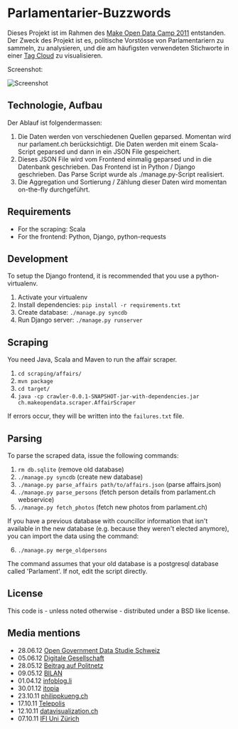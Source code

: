 Parlamentarier-Buzzwords
========================

Dieses Projekt ist im Rahmen des [Make Open Data Camp 2011](http://makeopendata.ch/) entstanden.
Der Zweck des Projekt ist es, politische Vorstösse von Parlamentariern zu sammeln, zu analysieren,
und die am häufigsten verwendeten Stichworte in einer [Tag Cloud](http://de.wikipedia.org/wiki/Schlagwortwolke)
zu visualisieren.

Screenshot:

![Screenshot](https://raw.github.com/dbrgn/gesagt-im-parlament.ch/master/screenshot_small.png)

Technologie, Aufbau
-------------------

Der Ablauf ist folgendermassen:

  1. Die Daten werden von verschiedenen Quellen geparsed. Momentan wird nur parlament.ch
     berücksichtigt. Die Daten werden mit einem Scala-Script geparsed und dann in ein JSON File
     gespeichert.
  2. Dieses JSON File wird vom Frontend einmalig geparsed und in die Datenbank geschrieben. Das
     Frontend ist in Python / Django geschrieben. Das Parse Script wurde als ./manage.py-Script
     realisiert.
  3. Die Aggregation und Sortierung / Zählung dieser Daten wird momentan on-the-fly durchgeführt.

Requirements
------------

  * For the scraping: Scala
  * For the frontend: Python, Django, python-requests

Development
-----------

To setup the Django frontend, it is recommended that you use a python-virtualenv.

  1. Activate your virtualenv
  2. Install dependencies: `pip install -r requirements.txt`
  3. Create database: `./manage.py syncdb`
  4. Run Django server: `./manage.py runserver`

Scraping
--------

You need Java, Scala and Maven to run the affair scraper.

  1. `cd scraping/affairs/`
  2. `mvn package`
  3. `cd target/`
  4. `java -cp crawler-0.0.1-SNAPSHOT-jar-with-dependencies.jar ch.makeopendata.scraper.AffairScraper`

If errors occur, they will be written into the `failures.txt` file.

Parsing
-------

To parse the scraped data, issue the following commands:

  1. `rm db.sqlite` (remove old database)
  2. `./manage.py syncdb` (create new database)
  3. `./manage.py parse_affairs path/to/affairs.json` (parse affairs.json)
  4. `./manage.py parse_persons` (fetch person details from parlament.ch webservice)
  5. `./manage.py fetch_photos` (fetch new photos from parlament.ch)

If you have a previous database with councillor information that isn't available in the new database
(e.g. because they weren't elected anymore), you can import the data using the command:

  6. `./manage.py merge_oldpersons`

The command assumes that your old database is a postgresql database called 'Parlament'. If not,
edit the script directly.

License
-------

This code is - unless noted otherwise - distributed under a BSD like license.

Media mentions
--------------

 * 28.06.12 [Open Government Data Studie Schweiz](http://www.zora.uzh.ch/63318/1/20120628093057_merlin-id_7116.pdf)
 * 05.06.12 [Digitale Gesellschaft](http://www.digitale-gesellschaft.ch/2012/06/05/opendata-ch-konferenz-projekte/)
 * 28.05.12 [Beitrag auf Politnetz](http://www.politnetz.ch/beitrag/14675)
 * 09.05.12 [BILAN](http://www.bilan.ch/articles/techno/la-suisse-va-t-elle-laisser-l%E2%80%99economie-surfer-sur-ses-donnees)
 * 01.04.12 [infoblog.li](http://infoblog.li/innovation-auf-basis-von-open-data/)
 * 30.01.12 [itopia](http://www.itopia.ch/repository/Publikationen/120130\_SGVW\_fokusartikel-OGD\_definitiv.pdf)
 * 23.10.11 [philippkueng.ch](http://philippkueng.ch/makeopendatach-2011.html)
 * 17.10.11 [Telepolis](http://www.heise.de/tp/blogs/4/150631)
 * 12.10.11 [datavisualization.ch](http://datavisualization.ch/events/review-of-switzerlands-first-open-data-camp/)
 * 07.10.11 [IFI Uni Zürich](http://www.ifi.uzh.ch/ddis/news/opendataparliment.html)
